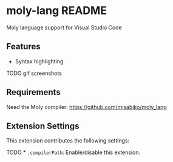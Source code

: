 # moly-lang README

Moly language support for Visual Studio Code

## Features

* Syntax highlighting

TODO gif screenshots

## Requirements

Need the Moly compiler: https://github.com/misabiko/moly_lang

## Extension Settings

This extension contributes the following settings:

TODO * `.compilerPath`: Enable/disable this extension.